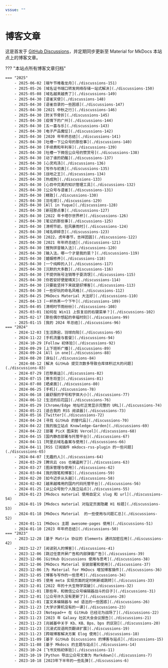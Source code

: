 ```yaml
---
vssue: ""
---
```


# 博客文章

这是首发于 [GitHub Discussions](https://github.com/shenweiyan/Digital-Garden/discussions)，并定期同步更新至 Material for MkDocs 本站点上的博客文章。

??? "本站点所有博客文章归档"

    === "2025"
        - 2025-06-02 [端午节难看龙舟](./discussions-151) 
        - 2025-05-26 [域名证书端口转发网络存储一站式解决](./discussions-150) 
        - 2025-05-08 [域名越来越贵了](./discussions-149) 
        - 2025-04-30 [语雀天使](./discussions-148) 
        - 2025-04-30 [语雀目录的一些困惑](./discussions-147) 
        - 2025-04-30 [2021 中秋之行](./discussions-146) 
        - 2025-04-30 [肘关节骨折](./discussions-145) 
        - 2025-04-30 [疫情下的广州](./discussions-144) 
        - 2025-04-30 [五一喜与乐](./discussions-143) 
        - 2025-04-30 [电子产品魔怔](./discussions-142) 
        - 2025-04-30 [2020 年年终总结](./discussions-141) 
        - 2025-04-30 [吐槽一下公众号的那些事](./discussions-140) 
        - 2025-04-30 [手续费和年利率](./discussions-139) 
        - 2025-04-30 [吐槽一下微信公众号的赞赏号](./discussions-138) 
        - 2025-04-30 [动了谁的奶酪](./discussions-137) 
        - 2025-04-30 [心灵鸡汤](./discussions-136) 
        - 2025-04-30 [写作与初衷](./discussions-135) 
        - 2025-04-30 [战地之王](./discussions-134) 
        - 2025-04-30 [热成狗](./discussions-133) 
        - 2025-04-30 [心目中完美的知识管理工具](./discussions-132) 
        - 2025-04-30 [公众号与语雀](./discussions-131) 
        - 2025-04-30 [精致](./discussions-130) 
        - 2025-04-30 [羽毛球](./discussions-129) 
        - 2025-04-30 [All in Yuque](./discussions-128) 
        - 2025-04-30 [新冠那点事](./discussions-127) 
        - 2025-04-30 [2022 年卡塔尔世界杯](./discussions-126) 
        - 2025-04-30 [笔记的那些事](./discussions-125) 
        - 2025-04-30 [清明节前，狂风暴雨时](./discussions-124) 
        - 2025-04-30 [域名碎碎念](./discussions-123) 
        - 2025-04-30 [2022，虎年春节，吉祥团圆](./discussions-122) 
        - 2025-04-30 [2021 年年终总结](./discussions-121) 
        - 2025-04-30 [搜狗拼音输入法](./discussions-120) 
        - 2025-04-30 [输入法，哪一个才是我的菜？](./discussions-119) 
        - 2025-04-30 [婚姻修养](./discussions-118) 
        - 2025-04-30 [一个纯粹的人](./discussions-117) 
        - 2025-04-30 [沉默的大多数](./discussions-116) 
        - 2025-04-30 [不提供账号注销等于耍流氓](./discussions-115) 
        - 2025-04-30 [你若安好便是晴天](./discussions-114) 
        - 2025-04-30 [只要能坚持下来就是好博客](./discussions-113) 
        - 2025-04-30 [一些好玩的命名风格](./discussions-112) 
        - 2025-04-25 [MkDocs Material 大法好](./discussions-110) 
        - 2025-04-13 [一杯热茶一个下午](./discussions-109) 
        - 2025-04-05 [清明时节雨纷纷](./discussions-108) 
        - 2025-03-01 [如何在 Win11 上恢复旧的右键菜单？](./discussions-102) 
        - 2025-02-17 [那些偶尔想起的幸福时刻](./discussions-99) 
        - 2025-01-15 [我的 2024 年总结](./discussions-96) 
    === "2024"
        - 2024-12-03 [生活跌宕，羽球向阳](./discussions-95) 
        - 2024-11-22 [手机流量与套餐](./discussions-94) 
        - 2024-10-29 [Follow 初体验](./discussions-92) 
        - 2024-09-29 [上下班听广播](./discussions-89) 
        - 2024-09-24 [All in one](./discussions-88) 
        - 2024-08-20 [诛仙](./discussions-84) 
        - 2024-08-12 [解决 GitHub 提交次数多导致仓库体积过大的问题](./discussions-83) 
        - 2024-07-29 [巴黎奥运](./discussions-82) 
        - 2024-07-15 [寒冬将至](./discussions-81) 
        - 2024-07-08 [晒桌面](./discussions-80) 
        - 2024-06-25 [手机](./discussions-78) 
        - 2024-06-18 [最舒服的字号和字体大小](./discussions-77) 
        - 2024-06-12 [生活的后花园](./discussions-76) 
        - 2024-05-29 [Chrome/Edge 地址栏正常显示完整的 URL](./discussions-74) 
        - 2024-05-21 [适合我的 RSS 阅读器](./discussions-73) 
        - 2024-05-16 [Twitter](./discussions-72) 
        - 2024-04-24 [寻找 GitHub 的替代品](./discussions-70) 
        - 2024-04-22 [我的独立站点 Knowledge-Garden](./discussions-69) 
        - 2024-04-22 [部署 PicX 图床到 Vercel](./discussions-68) 
        - 2024-04-15 [国内静态部署与托管平台](./discussions-67) 
        - 2024-04-11 [阿里云域名备案与使用](./discussions-66) 
        - 2024-04-11 [RSS 订阅插件 mkdocs-rss-plugin 的一些问题](./discussions-65) 
        - 2024-04-07 [无趣的人](./discussions-64) 
        - 2024-03-29 [腾讯云 cos 也被盗刷了](./discussions-63) 
        - 2024-03-27 [图床管理与使用](./discussions-62) 
        - 2024-03-04 [我的随笔和博客](./discussions-59) 
        - 2024-02-20 [如今迈步从头越](./discussions-58) 
        - 2024-02-02 [越来越难用的国内代码托管平台](./discussions-56) 
        - 2024-01-25 [从公众号到个人独立站点](./discussions-55) 
        - 2024-01-23 [Mkdocs material 使用自定义 slug 和 url](./discussions-54) 
        - 2024-01-19 [Mkdocs material 对指定页面隐藏 H1 标题](./discussions-53) 
        - 2024-01-18 [MkDocs Material  的一些使用与问题汇总](./discussions-52) 
        - 2024-01-11 [MkDocs 主题 awesome-pages 使用](./discussions-51) 
        - 2024-01-10 [2023 年年终总结](./discussions-50) 
    === "2023"
        - 2023-12-28 [基于 Matrix 协议的 Elements 通讯加密应用](./discussions-42) 
        - 2023-12-27 [阅读别人的博客](./discussions-41) 
        - 2023-12-06 [跳过任意开屏广告和内部弹窗广告](./discussions-39) 
        - 2023-12-06 [GitHub Discussions 使用与思考](./discussions-38) 
        - 2023-12-06 [MkDocs Material 安装部署和使用](./discussions-37) 
        - 2023-12-06 [为 Material for MkDocs 增加博客插件](./discussions-36) 
        - 2023-12-05 [博客与写作的一些思考](./discussions-34) 
        - 2023-12-05 [使用 meta 实现页面的定时刷新或跳转](./discussions-33) 
        - 2023-12-01 [2022 年的十大生物学突破](./discussions-32) 
        - 2023-12-01 [那些年，和微信公众号编辑器战斗的日子](./discussions-31) 
        - 2023-12-01 [公众号许久没有更新了](./discussions-28) 
        - 2023-12-01 [富文本编辑器与 md 语法的一些困惑](./discussions-26) 
        - 2023-11-23 [大学计算机没有的一课](./discussions-23) 
        - 2023-11-23 [Notepad++ 在 GitHub 已经沦为战场了](./discussions-22) 
        - 2023-11-23 [2023 年 Galaxy 社区大会会议报告](./discussions-21) 
        - 2023-11-23 [兆碱基中关于 Kb、KB、Bps、bps 的区别](./discussions-20) 
        - 2023-11-23 [沉浸式双语网页翻译扩展](./discussions-19) 
        - 2023-11-23 [跨端博客解决方案 Elog 使用](./discussions-18) 
        - 2023-11-09 [基于 GitHub Discussions 的博客与站点](./discussions-15) 
        - 2023-11-08 [基于 Mkdocs 的主题与站点](./discussions-14) 
        - 2023-10-24 [飞书文档初体验](./discussions-11) 
        - 2023-10-19 [Python 导出公众号文章为 Markdown](./discussions-7) 
        - 2023-10-18 [2023年下半年的一些乱弹](./discussions-6) 
